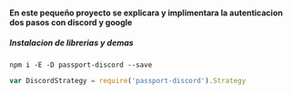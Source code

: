 #### En este pequeño proyecto se explicara y implimentara la autenticacion dos pasos con discord y google

##### Instalacion de librerias y demas

```
npm i -E -D passport-discord --save
```

```javascript
var DiscordStrategy = require('passport-discord').Strategy
```








